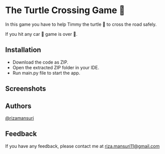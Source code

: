 
# The Turtle Crossing Game 🐢

In this game you have to help Timmy the turtle 🐢 to cross the road safely.

If you hit any car 🚗 game is over 🛑.

## Installation

- Download the code as ZIP.
- Open the extracted ZIP folder in your IDE.
- Run main.py file to start the app.

## Screenshots


## Authors

[@rizamansuri](https://www.github.com/rizamansuri)

## Feedback

If you have any feedback, please contact me at riza.mansuri11@gmail.com
